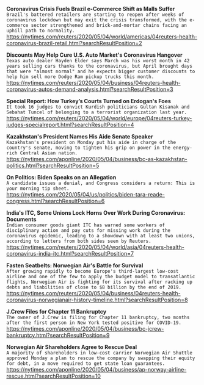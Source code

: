 **Coronavirus Crisis Fuels Brazil e-Commerce Shift as Malls Suffer**\
`Brazil's battered retailers are starting to reopen after weeks of coronavirus lockdown but may exit the crisis transformed, with the e-commerce sector strengthened and brick-and-mortar chains facing an uphill path to normality.`\
https://nytimes.com/reuters/2020/05/04/world/americas/04reuters-health-coronavirus-brazil-retail.html?searchResultPosition=2

**Discounts May Help Cure U.S. Auto Market's Coronavirus Hangover**\
`Texas auto dealer Hayden Elder says March was his worst month in 42 years selling cars thanks to the coronavirus, but April brought days that were "almost normal" and he expects bigger customer discounts to help him sell more Dodge Ram pickup trucks this month.`\
https://nytimes.com/reuters/2020/05/04/business/04reuters-health-coronavirus-autos-demand-analysis.html?searchResultPosition=3

**Special Report: How Turkey’s Courts Turned on Erdogan's Foes**\
`It took 16 judges to convict Kurdish politicians Gultan Kisanak and Sebahat Tuncel of belonging to a terrorist organization last year.`\
https://nytimes.com/reuters/2020/05/04/world/europe/04reuters-turkey-judges-specialreport.html?searchResultPosition=4

**Kazakhstan's President Names His Aide Senate Speaker**\
`Kazakhstan's president on Monday put his aide in charge of the country's senate, moving to tighten his grip on power in the energy-rich Central Asian nation.`\
https://nytimes.com/aponline/2020/05/04/business/bc-as-kazakhstan-politics.html?searchResultPosition=5

**On Politics: Biden Speaks on an Allegation**\
`A candidate issues a denial, and Congress considers a return: This is your morning tip sheet.`\
https://nytimes.com/2020/05/04/us/politics/biden-tara-reade-congress.html?searchResultPosition=6

**India's ITC, Some Unions Lock Horns Over Work During Coronavirus: Documents**\
`Indian consumer goods giant ITC has warned some workers of disciplinary action and pay cuts for missing work during the coronavirus epidemic, leading to a showdown with at least two unions, according to letters from both sides seen by Reuters.`\
https://nytimes.com/reuters/2020/05/04/world/asia/04reuters-health-coronavirus-india-itc.html?searchResultPosition=7

**Fasten Seatbelts: Norwegian Air's Battle for Survival**\
`After growing rapidly to become Europe's third-largest low-cost airline and one of the few to apply the budget model to transatlantic flights, Norwegian Air is fighting for its survival after racking up debts and liabilities of close to $8 billion by the end of 2019.`\
https://nytimes.com/reuters/2020/05/04/business/04reuters-health-coronavirus-norwegianair-history-timeline.html?searchResultPosition=8

**J.Crew Files for Chapter 11 Bankruptcy**\
`The owner of J.Crew is filing for Chapter 11 bankruptcy, two months after the first person in New York tested positive for COVID-19.`\
https://nytimes.com/aponline/2020/05/04/business/bc-jcrew-bankruptcy.html?searchResultPosition=9

**Norwegian Air Shareholders Agree to Rescue Deal**\
`A majority of shareholders in low-cost carrier Norwegian Air Shuttle approved Monday a plan to rescue the company by swapping their equity for debt, in a move required to get state loan guarantees.`\
https://nytimes.com/aponline/2020/05/04/business/ap-norway-airline-rescue.html?searchResultPosition=10

